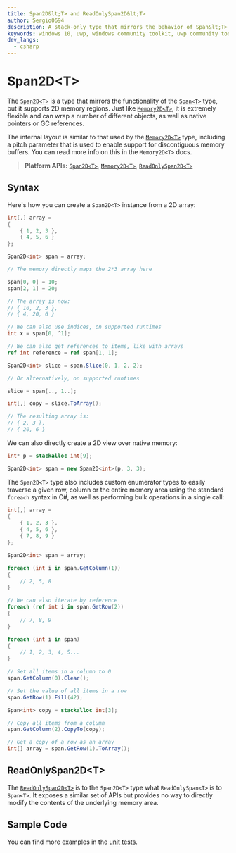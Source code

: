 ```yaml
---
title: Span2D&lt;T> and ReadOnlySpan2D&lt;T>
author: Sergio0694
description: A stack-only type that mirrors the behavior of Span&lt;T> and ReadOnlySpan&lt;T>, but supporting arbitrary 2D memory locations
keywords: windows 10, uwp, windows community toolkit, uwp community toolkit, uwp toolkit, parallel, high performance, net core, net standard
dev_langs:
  - csharp
---
```


# Span2D&lt;T>

The [`Span2D<T>`](/dotnet/api/microsoft.toolkit.highperformance.span2d-1) is a type that mirrors the functionality of the [`Span<T>`](/dotnet/api/system.span-1) type, but it supports 2D memory regions. Just like [`Memory2D<T>`](/dotnet/api/microsoft.toolkit.highperformance.memory2d-1), it is extremely flexible and can wrap a number of different objects, as well as native pointers or GC references.

The internal layout is similar to that used by the [`Memory2D<T>`](/dotnet/api/microsoft.toolkit.highperformance.Memory2D-1) type, including a pitch parameter that is used to enable support for discontiguous memory buffers. You can read more info on this in the `Memory2D<T>` docs.

> **Platform APIs:** [`Span2D<T>`](/dotnet/api/microsoft.toolkit.highperformance.span2d-1), [`Memory2D<T>`](/dotnet/api/microsoft.toolkit.highperformance.Memory2D-1), [`ReadOnlySpan2D<T>`](/dotnet/api/microsoft.toolkit.highperformance.readonlyspan2d-1)

## Syntax

Here's how you can create a `Span2D<T>` instance from a 2D array:

```csharp
int[,] array =
{
    { 1, 2, 3 },
    { 4, 5, 6 }
};

Span2D<int> span = array;

// The memory directly maps the 2*3 array here

span[0, 0] = 10;
span[2, 1] = 20;

// The array is now:
// { 10, 2, 3 },
// { 4, 20, 6 }

// We can also use indices, on supported runtimes
int x = span[0, ^1];

// We can also get references to items, like with arrays
ref int reference = ref span[1, 1];

Span2D<int> slice = span.Slice(0, 1, 2, 2);

// Or alternatively, on supported runtimes

slice = span[.., 1..];

int[,] copy = slice.ToArray();

// The resulting array is:
// { 2, 3 },
// { 20, 6 }
```

We can also directly create a 2D view over native memory:

```csharp
int* p = stackalloc int[9];

Span2D<int> span = new Span2D<int>(p, 3, 3);
```

The `Span2D<T>` type also includes custom enumerator types to easily traverse a given row, column or the entire memory area using the standard `foreach` syntax in C#, as well as performing bulk operations in a single call:

```csharp
int[,] array =
{
    { 1, 2, 3 },
    { 4, 5, 6 },
    { 7, 8, 9 }
};

Span2D<int> span = array;

foreach (int i in span.GetColumn(1))
{
    // 2, 5, 8
}

// We can also iterate by reference
foreach (ref int i in span.GetRow(2))
{
    // 7, 8, 9
}

foreach (int i in span)
{
    // 1, 2, 3, 4, 5...
}

// Set all items in a column to 0
span.GetColumn(0).Clear();

// Set the value of all items in a row
span.GetRow(1).Fill(42);

Span<int> copy = stackalloc int[3];

// Copy all items from a column
span.GetColumn(2).CopyTo(copy);

// Get a copy of a row as an array
int[] array = span.GetRow(1).ToArray();
```

## ReadOnlySpan2D&lt;T>

The [`ReadOnlySpan2D<T>`](/dotnet/api/microsoft.toolkit.highperformance.readonlyspan2d-1) is to the `Span2D<T>` type what `ReadOnlySpan<T>` is to `Span<T>`. It exposes a similar set of APIs but provides no way to directly modify the contents of the underlying memory area.

## Sample Code

You can find more examples in the [unit tests](https://github.com/CommunityToolkit/dotnet/tree/main/tests/CommunityToolkit.HighPerformance.UnitTests).
